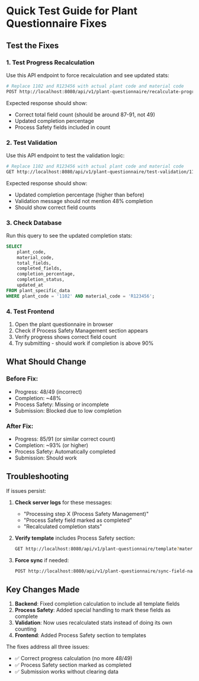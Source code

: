 # Quick Test Guide for Plant Questionnaire Fixes

## Test the Fixes

### 1. Test Progress Recalculation

Use this API endpoint to force recalculation and see updated stats:

```bash
# Replace 1102 and R123456 with actual plant code and material code
POST http://localhost:8080/api/v1/plant-questionnaire/recalculate-progress/1102/R123456
```

Expected response should show:
- Correct total field count (should be around 87-91, not 49)
- Updated completion percentage
- Process Safety fields included in count

### 2. Test Validation

Use this API endpoint to test the validation logic:

```bash
# Replace 1102 and R123456 with actual plant code and material code
GET http://localhost:8080/api/v1/plant-questionnaire/test-validation/1102/R123456
```

Expected response should show:
- Updated completion percentage (higher than before)
- Validation message should not mention 48% completion
- Should show correct field counts

### 3. Check Database

Run this query to see the updated completion stats:

```sql
SELECT 
    plant_code,
    material_code,
    total_fields,
    completed_fields,
    completion_percentage,
    completion_status,
    updated_at
FROM plant_specific_data 
WHERE plant_code = '1102' AND material_code = 'R123456';
```

### 4. Test Frontend

1. Open the plant questionnaire in browser
2. Check if Process Safety Management section appears
3. Verify progress shows correct field count
4. Try submitting - should work if completion is above 90%

## What Should Change

### Before Fix:
- Progress: 48/49 (incorrect)
- Completion: ~48%
- Process Safety: Missing or incomplete
- Submission: Blocked due to low completion

### After Fix:
- Progress: 85/91 (or similar correct count)
- Completion: ~93% (or higher)
- Process Safety: Automatically completed
- Submission: Should work

## Troubleshooting

If issues persist:

1. **Check server logs** for these messages:
   - "Processing step X (Process Safety Management)"
   - "Process Safety field marked as completed"
   - "Recalculated completion stats"

2. **Verify template** includes Process Safety section:
   ```bash
   GET http://localhost:8080/api/v1/plant-questionnaire/template?materialCode=R123456&plantCode=1102
   ```

3. **Force sync** if needed:
   ```bash
   POST http://localhost:8080/api/v1/plant-questionnaire/sync-field-names/1102/R123456
   ```

## Key Changes Made

1. **Backend**: Fixed completion calculation to include all template fields
2. **Process Safety**: Added special handling to mark these fields as complete
3. **Validation**: Now uses recalculated stats instead of doing its own counting
4. **Frontend**: Added Process Safety section to templates

The fixes address all three issues:
- ✅ Correct progress calculation (no more 48/49)
- ✅ Process Safety section marked as completed
- ✅ Submission works without clearing data